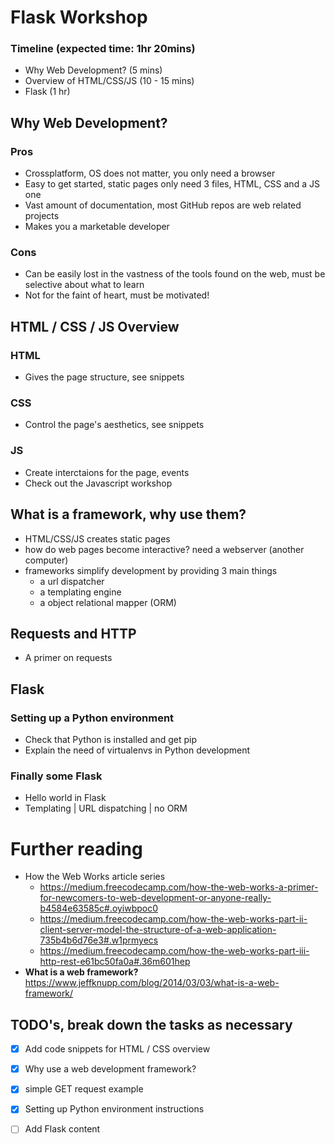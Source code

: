 # Flask Workshop

### Timeline (expected time: 1hr 20mins)
* Why Web Development? (5 mins)
* Overview of HTML/CSS/JS (10 - 15 mins)
* Flask (1 hr) 

## Why Web Development?

### Pros   
* Crossplatform, OS does not matter, you only need a browser
* Easy to get started, static pages only need 3 files, HTML, CSS and a JS one
* Vast amount of documentation, most GitHub repos are web related projects
* Makes you a marketable developer

### Cons
* Can be easily lost in the vastness of the tools found on the web, must be selective about what to learn
* Not for the faint of heart, must be motivated!


## HTML / CSS / JS Overview

### HTML
* Gives the page structure, see snippets

### CSS 
* Control the page's aesthetics, see snippets

### JS 
* Create interctaions for the page, events
* Check out the Javascript workshop 

## What is a framework, why use them?
* HTML/CSS/JS creates static pages
* how do web pages become interactive? need a webserver (another computer)
* frameworks simplify development by providing 3 main things
  * a url dispatcher
  * a templating engine
  * a object relational mapper (ORM)

## Requests and HTTP
* A primer on requests

## Flask

### Setting up a Python environment
* Check that Python is installed and get pip
* Explain the need of virtualenvs in Python development

### Finally some Flask
* Hello world in Flask
* Templating | URL dispatching | no ORM


# Further reading
* How the Web Works article series
  * https://medium.freecodecamp.com/how-the-web-works-a-primer-for-newcomers-to-web-development-or-anyone-really-b4584e63585c#.oyiwbpoc0
  * https://medium.freecodecamp.com/how-the-web-works-part-ii-client-server-model-the-structure-of-a-web-application-735b4b6d76e3#.w1prmyecs 
  * https://medium.freecodecamp.com/how-the-web-works-part-iii-http-rest-e61bc50fa0a#.36m601hep 
* **What is a web framework?** https://www.jeffknupp.com/blog/2014/03/03/what-is-a-web-framework/



## TODO's, break down the tasks as necessary
* [x] Add code snippets for HTML / CSS overview
* [x] Why use a web development framework?
* [x] simple GET request example
* [x] Setting up Python environment instructions
* [ ] Add Flask content



